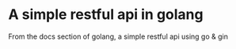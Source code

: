 # A simple restful api in golang

From the docs section of golang, a simple restful api using go & gin

